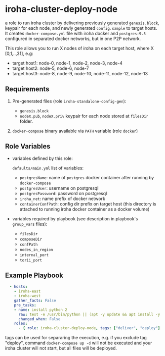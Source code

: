 iroha-cluster-deploy-node
=========

a role to run iroha cluster by delivering previously generated `genesis.block`, 
keypair for each node, and newly generated `config.sample` to target hosts. It creates `docker-compose.yml` file
with iroha docker and `postgres:9.5` configured in separated docker networks, but in one P2P network.

This role allows you to run X nodes of iroha on each target host, where X [0,1,..,31], e.g:

- target host1: node-0, node-1, node-2, node-3, node-4
- target host2: node-5, node-6, node-7
- target host3: node-8, node-9, node-10, node-11, node-12, node-13

Requirements
------------

1. Pre-generated files (role `iroha-standalone-config-gen`):
    - `genesis.block`
    - `nodeX.pub`, `nodeX.priv` keypair for each node
stored at `filesDir` folder.

2. `docker-compose` binary available via `PATH` variable (role `docker`)

Role Variables
--------------

- variables defined by this role:

    `defaults/main.yml` list of variables: 
  - `postgresName`: name of `postgres` docker container after running by `docker-compose` 
  - `postgresUser`: username on postgresql
  - `postgresPassword`: password on postgresql
  - `iroha_net`: name prefix of docker network
  - `containerConfPath`: config dir prefix on target host (this directory is attached to running iroha docker container as a docker volume)

- variables required by playbook (see description in playbook's `group_vars` files):
    - `filesDir`
    - `composeDir`
    - `confPath`
    - `nodes_in_region`
    - `internal_port`
    - `torii_port`


Example Playbook
----------------

```yaml
  - hosts:
    - iroha-east
    - iroha-west
    gather_facts: False
    pre_tasks:
    - name: install python 2
      raw: test -e /usr/bin/python || (apt -y update && apt install -y python)
      changed_when: False
    roles:
      - { role: iroha-cluster-deploy-node, tags: ["deliver", "deploy"] }
```
tags can be used for separaring the execution, e.g. if you exclude tag "deploy", command
`docker-compose up -d` will not be executed and your iroha cluster will not start, but all files will be deployed.
